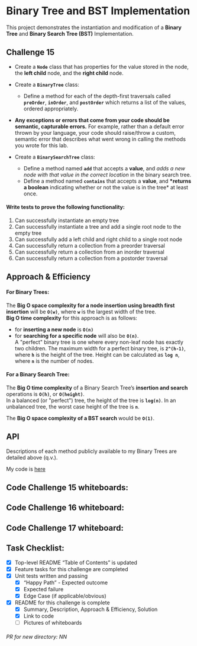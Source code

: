 # Binary Tree and BST Implementation
This project demonstrates the instantiation and modification of a __Binary Tree__ and __Binary Search Tree (BST)__ Implementation.

## Challenge 15
- Create a __`Node`__ class that has properties for the value stored in the node, the __left child__ node, and the __right child__ node.
- Create a __`BinaryTree`__ class:
	- Define a method for each of the depth-first traversals called __`preOrder`__, __`inOrder`__, and __`postOrder`__ which returns a list of the values, ordered appropriately.
- __Any exceptions or errors that come from your code should be semantic, capturable errors.__ For example, rather than a default error thrown by your language, your code should raise/throw a custom, semantic error that describes what went wrong in calling the methods you wrote for this lab.

- Create a __`BinarySearchTree`__ class:
	- Define a method named __`add`__ that accepts a __value__, and *adds a new node with that value in the correct location* in the binary search tree.
	- Define a method named __`contains`__ that accepts a __value__, and __*returns a boolean__ indicating whether or not the value is in the tree* at least once.

#### Write tests to prove the following functionality: <br>
1. Can successfully instantiate an empty tree
1. Can successfully instantiate a tree and add a single root node to the empty tree
1. Can successfully add a left child and right child to a single root node
1. Can successfully return a collection from a preorder traversal
1. Can successfully return a collection from an inorder traversal
1. Can successfully return a collection from a postorder traversal

<!-- ## Challenge 16 -->
<!-- Feature summary. -->

<!-- ## Challenge 17 -->
<!-- Feature summary. -->

## Approach & Efficiency
#### For Binary Trees: 
The __Big O space complexity for a node insertion using breadth first insertion__ will be __`O(w)`__, where __`w`__ is the largest width of the tree. <br>
__Big O time complexity__ for this approach is as follows: <br>
- for __inserting a new node__ is __`O(n)`__ <br>
- for __searching for a specific node__ will also be __`O(n)`__. <br>
A "perfect" binary tree is one where every non-leaf node has exactly two children. The maximum width for a perfect binary tree, is __`2^(h-1)`__, where __`h`__ is the height of the tree. Height can be calculated as __`log n`__, where __`n`__ is the number of nodes.

#### For a Binary Search Tree:
The __Big O time complexity__ of a Binary Search Tree’s __insertion and search__ operations is __`O(h)`__, or __`O(height)`__. <br>
In a balanced (or "perfect") tree, the height of the tree is __`log(n)`__. In an unbalanced tree, the worst case height of the tree is __`n`__.

The __Big O space complexity of a BST search__ would be __`O(1)`__.

## API
Descriptions of each method publicly available to my Binary Trees are detailed above (q.v.).

My code is [here](./tree.py)

## Code Challenge 15 whiteboards:
<!-- ![CC-15 binary tree - 1](./RELATIVE_PATH) -->
<!-- ![CC-15 binary tree - 2](./RELATIVE_PATH) -->
<!-- ![CC-15 binary tree - 3](./RELATIVE_PATH) -->

## Code Challenge 16 whiteboard:
<!-- ![CC-16 binary tree - 1](./RELATIVE_PATH) -->

## Code Challenge 17 whiteboard:
<!-- ![CC-17 binary tree - 1](./RELATIVE_PATH) -->


## Task Checklist: <br>
- [X] Top-level README “Table of Contents” is updated <br>
- [X] Feature tasks for this challenge are completed <br>
- [X] Unit tests written and passing <br>
    - [X] “Happy Path” - Expected outcome <br>
    - [X] Expected failure <br>
    - [X] Edge Case (if applicable/obvious) <br>
- [X] README for this challenge is complete <br>
    - [X] Summary, Description, Approach & Efficiency, Solution <br>
    - [X] Link to code <br>
    - [ ] Pictures of whiteboards <br>

###### PR for new directory: NN
